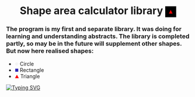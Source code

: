 <h1 align="center">Shape area calculator library <img src="https://github.com/MikLomonosov/ShapeAreaCalculation/blob/master/ShapeAreaCalculation/Images/shapes.gif" height="30" style="vertical-align:middle" alt="Shapes"/></h1> 
<h3 align="left">The program is my first and separate library. It was doing for learning and understanding abstracts. The library is completed partly, so may be in the future will supplement other shapes. But now here realised shapes:</h3>
<ul>
  <li><img height="10" src ="https://github.com/MikLomonosov/ShapeAreaCalculation/blob/master/ShapeAreaCalculation/Images/circle.png" alt="circle"/> Circle</li>
  <li><img height="10" src ="https://github.com/MikLomonosov/ShapeAreaCalculation/blob/master/ShapeAreaCalculation/Images/square.png" alt="square"/> Rectangle</li>
  <li><img height="10" src ="https://github.com/MikLomonosov/ShapeAreaCalculation/blob/master/ShapeAreaCalculation/Images/triangle.png" alt="triangle"/> Triangle</li>
</ul>

<a href="https://git.io/typing-svg">
  <img src="https://readme-typing-svg.demolab.com/?font=Liber+Baskerville&weight=100&size=30&duration=6000&color=A7BB3F&width=435&height=150&lines=Welcome+to+my+profile;I%27m+Davaev+Victor" alt="Typing SVG" data-canonical-src="https://readme-typing-svg.demolab.com?font=Times+New+Roman&weight=100&size=30&duration=6000&color=A7BB3F&width=435&height=150&lines=Welcome+to+my+profile;I'm+Davaev+Victor" style="max-width: 100%"/>
</a>
